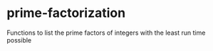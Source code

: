 # prime-factorization
Functions to list the prime factors of integers with the least run time possible

